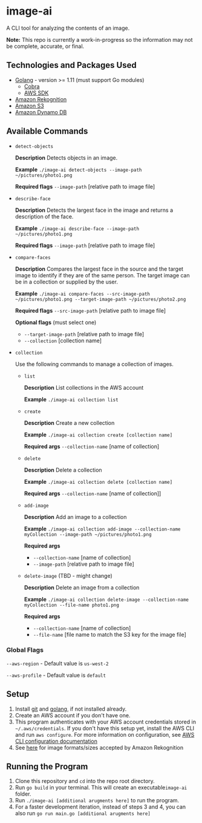 # image-ai

A CLI tool for analyzing the contents of an image. 

**Note:** This repo is currently a work-in-progress so the information may not be complete, accurate, or final.

## Technologies and Packages Used
- [Golang](https://golang.org/) - version >= 1.11 (must support Go modules)
  - [Cobra](https://github.com/spf13/cobra)
  - [AWS SDK](https://docs.aws.amazon.com/sdk-for-go/v1/developer-guide/welcome.html)
- [Amazon Rekognition](https://aws.amazon.com/rekognition/)
- [Amazon S3](https://aws.amazon.com/s3/)
- [Amazon Dynamo DB](https://aws.amazon.com/dynamodb/)

## Available Commands

*   `detect-objects` 

    **Description** Detects objects in an image.

    **Example** `./image-ai detect-objects --image-path ~/pictures/photo1.png`

    **Required flags** `--image-path` [relative path to image file]

*   `describe-face`

    **Description** Detects the largest face in the image and returns a description of the face.

    **Example** `./image-ai describe-face --image-path ~/pictures/photo1.png`

    **Required flags** `--image-path` [relative path to image file]

*   `compare-faces`

     **Description** Compares the largest face in the source and the target image to identify if they are of the same person. The target image can be in a collection or supplied by the user.

    **Example** `./image-ai compare-faces --src-image-path ~/pictures/photo1.png --target-image-path ~/pictures/photo2.png`

    **Required flags** `--src-image-path` [relative path to image file]

    **Optional flags** (must select one)
    - `--target-image-path` [relative path to image file]
    - `--collection` [collection name]

*   `collection`

    Use the following commands to manage a collection of images.

    - `list`

        **Description** List collections in the AWS account

        **Example** `./image-ai collection list`

    - `create`

        **Description** Create a new collection

        **Example** `./image-ai collection create [collection name]`

        **Required args**  `--collection-name` [name of collection]

    - `delete`

        **Description** Delete a collection

        **Example** `./image-ai collection delete [collection name]`

        **Required args** `--collection-name` [name of collection]]

    - `add-image`

        **Description** Add an image to a collection

        **Example** `./image-ai collection add-image --collection-name myCollection --image-path ~/pictures/photo1.png`

        **Required args**
        - `--collection-name` [name of collection]
        - `--image-path` [relative path to image file]

    - `delete-image` (TBD - might change)

        **Description** Delete an image from a collection

        **Example** `./image-ai collection delete-image --collection-name myCollection --file-name photo1.png`

       **Required args**
        - `--collection-name` [name of collection]
        - `--file-name` [file name to match the S3 key for the image file]

### Global Flags
`--aws-region` - Default value is `us-west-2`

`--aws-profile` - Default value is `default` 

## Setup
1. Install [git](https://git-scm.com/downloads) and [golang](https://golang.org/doc/install), if not installed already. 
2. Create an AWS account if you don't have one.
3. This program authenticates with your AWS account credentials stored in `~/.aws/credentials`. If you don't have this setup yet, install the AWS CLI and run `aws configure`. 
For more information on configuration, see [AWS CLI configuration documentation](https://docs.aws.amazon.com/cli/latest/userguide/cli-configure-quickstart.html#cli-configure-quickstart-config)
4. See [here](https://docs.aws.amazon.com/rekognition/latest/dg/limits.html) for image formats/sizes accepted by Amazon Rekognition

## Running the Program
1. Clone this repository and `cd` into the repo root directory.
2. Run `go build` in your terminal. 
This will create an executable`image-ai` folder.
3. Run `./image-ai [additional arugments here]` to run the program.
4. For a faster development iteration, instead of steps 3 and 4, you can also run `go run main.go [additional arugments here]`

